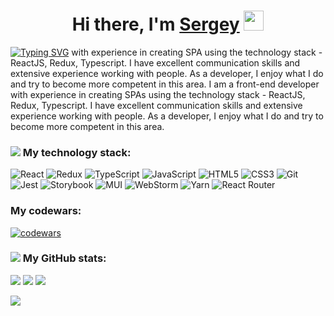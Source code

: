 <h1 align="center">Hi there, I'm <a href="https://srgbar.github.io/portfolio/" target="_blank">Sergey</a> 
<img src="https://github.com/blackcater/blackcater/raw/main/images/Hi.gif" height="32"/></h1>

[![Typing SVG](https://readme-typing-svg.herokuapp.com?color=%2336BCF7&size=18&height=25&width=260&lines=I+am+a+front-end+developer)](https://git.io/typing-svg)
<span>with experience in creating SPA using the technology stack - ReactJS, Redux, Typescript. I have excellent communication skills and extensive experience working with people. As a developer, I enjoy what I do and try to become more competent in this area.
I am a front-end developer with experience in creating SPAs using the technology stack - ReactJS, Redux, Typescript. I have excellent communication skills and extensive experience working with people. As a developer, I enjoy what I do and try to become more competent in this area.</span>

<h3><img src="https://img.icons8.com/external-others-iconmarket/30/000000/external-stack-design-thinking-others-iconmarket.png"/> My technology stack:</h3>

<span>![React](https://img.shields.io/badge/react-%2320232a.svg?style=for-the-badge&logo=react&logoColor=%2361DAFB)</span>
<span>![Redux](https://img.shields.io/badge/redux-%23593d88.svg?style=for-the-badge&logo=redux&logoColor=white)</span>
<span>![TypeScript](https://img.shields.io/badge/typescript-%23007ACC.svg?style=for-the-badge&logo=typescript&logoColor=white)</span>
<span>![JavaScript](https://img.shields.io/badge/javascript-%23323330.svg?style=for-the-badge&logo=javascript&logoColor=%23F7DF1E)</span>
<span>![HTML5](https://img.shields.io/badge/html5-%23E34F26.svg?style=for-the-badge&logo=html5&logoColor=white)</span>
<span>![CSS3](https://img.shields.io/badge/css3-%231572B6.svg?style=for-the-badge&logo=css3&logoColor=white)</span>
<span>![Git](https://img.shields.io/badge/git-%23F05033.svg?style=for-the-badge&logo=git&logoColor=white)</span>
<span>![Jest](https://img.shields.io/badge/-jest-%23C21325?style=for-the-badge&logo=jest&logoColor=white)</span>
<span>![Storybook](https://img.shields.io/badge/-Storybook-FF4785?style=for-the-badge&logo=storybook&logoColor=white)</span>
<span>![MUI](https://img.shields.io/badge/MUI-%230081CB.svg?style=for-the-badge&logo=mui&logoColor=white)</span>
<span>![WebStorm](https://img.shields.io/badge/webstorm-143?style=for-the-badge&logo=webstorm&logoColor=white&color=black)</span>
<span>![Yarn](https://img.shields.io/badge/yarn-%232C8EBB.svg?style=for-the-badge&logo=yarn&logoColor=white)</span>
<span>![React Router](https://img.shields.io/badge/React_Router-CA4245?style=for-the-badge&logo=react-router&logoColor=white)</span>

<h3>My codewars:</h3>

[![codewars](https://www.codewars.com/users/srgbar/badges/large)](https://www.codewars.com/users/srgbar) 

<h3><img src="https://img.icons8.com/external-flat-dmitry-mirolyubov/28/000000/external-analytics-clipboards-flat-dmitry-mirolyubov.png"/> My GitHub stats:</h3>


<span>![](https://github-profile-summary-cards.vercel.app/api/cards/profile-details?username=srgbar&theme=solarized_dark)</span>
![](https://github-profile-summary-cards.vercel.app/api/cards/most-commit-language?username=srgbar&theme=solarized_dark)
![](https://github-profile-summary-cards.vercel.app/api/cards/stats?username=srgbar&theme=solarized_dark)

<div>
  
  ![](https://komarev.com/ghpvc/?username=srgbar)
  
</div>

  
